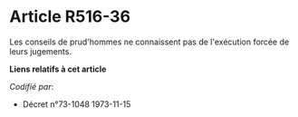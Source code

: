# Article R516-36

Les conseils de prud'hommes ne connaissent pas de l'exécution forcée de leurs jugements.

**Liens relatifs à cet article**

_Codifié par_:

  - Décret n°73-1048 1973-11-15
